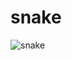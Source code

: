 # snake

![snake](https://user-images.githubusercontent.com/47106171/131236019-95940276-4984-4989-981e-ecc8efe75f29.gif)
